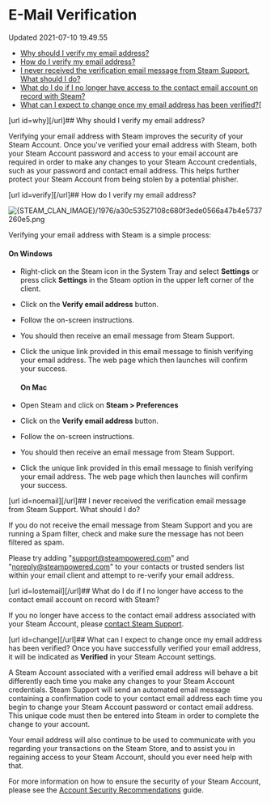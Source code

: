 # E-Mail Verification
Updated 2021-07-10 19.49.55

* [Why should I verify my email address?](#why)
* [How do I verify my email address?](#verify)
* [I never received the verification email message from Steam Support. What should I do?](#noemail)
* [What do I do if I no longer have access to the contact email account on record with Steam?](#lostemail)
* [What can I expect to change once my email address has been verified?](#change)[

  
  
[url id=why][/url]## Why should I verify my email address?
  
Verifying your email address with Steam improves the security of your Steam Account. Once you've verified your email address with Steam, both your Steam Account password and access to your email account are required in order to make any changes to your Steam Account credentials, such as your password and contact email address. This helps further protect your Steam Account from being stolen by a potential phisher.  
  
  
[url id=verify][/url]## How do I verify my email address?
  
  
![{STEAM_CLAN_IMAGE}/1976/a30c53527108c680f3ede0566a47b4e5737260e5.png]({STEAM_CLAN_IMAGE}/1976/a30c53527108c680f3ede0566a47b4e5737260e5.png)  
  
Verifying your email address with Steam is a simple process:  
  
#### On Windows
  

* Right-click on the Steam icon in the System Tray and select **Settings** or press click **Settings** in the Steam option in the upper left corner of the client.
* Click on the **Verify email address** button.
* Follow the on-screen instructions.
* You should then receive an email message from Steam Support.
* Click the unique link provided in this email message to finish verifying your email address. The web page which then launches will confirm your success.

  #### On Mac
  

* Open Steam and click on **Steam > Preferences**
* Click on the **Verify email address** button.
* Follow the on-screen instructions.
* You should then receive an email message from Steam Support.
* Click the unique link provided in this email message to finish verifying your email address. The web page which then launches will confirm your success.

  
  
[url id=noemail][/url]## I never received the verification email message from Steam Support. What should I do?
  
If you do not receive the email message from Steam Support and you are running a Spam filter, check and make sure the message has not been filtered as spam.  
  
Please try adding "support@steampowered.com" and "noreply@steampowered.com" to your contacts or trusted senders list within your email client and attempt to re-verify your email address.  
  
  
[url id=lostemail][/url]## What do I do if I no longer have access to the contact email account on record with Steam?
  
If you no longer have access to the contact email address associated with your Steam Account, please [contact Steam Support](https://help.steampowered.com/en/faqs/view/6F69-0324-B2DB-6E7E).  
  
  
[url id=change][/url]## What can I expect to change once my email address has been verified?
Once you have successfully verified your email address, it will be indicated as **Verified** in your Steam Account settings.  
  
A Steam Account associated with a verified email address will behave a bit differently each time you make any changes to your Steam Account credentials. Steam Support will send an automated email message containing a confirmation code to your contact email address each time you begin to change your Steam Account password  or contact email address. This unique code must then be entered into Steam in order to complete the change to your account.  
  
Your email address will also continue to be used to communicate with you regarding your transactions on the Steam Store, and to assist you in regaining access to your Steam Account, should you ever need help with that.  
  
For more information on how to ensure the security of your Steam Account, please see the [Account Security Recommendations](https://help.steampowered.com/en/faqs/view/6639-EB3C-EC79-FF60) guide.